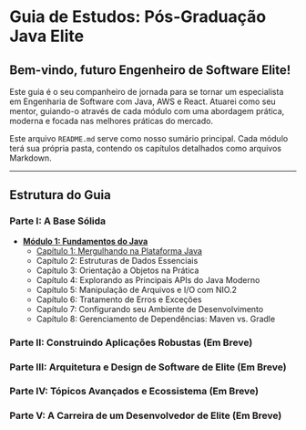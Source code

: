 # Guia de Estudos: Pós-Graduação Java Elite

## Bem-vindo, futuro Engenheiro de Software Elite!

Este guia é o seu companheiro de jornada para se tornar um especialista em Engenharia de Software com Java, AWS e React. Atuarei como seu mentor, guiando-o através de cada módulo com uma abordagem prática, moderna e focada nas melhores práticas do mercado.

Este arquivo `README.md` serve como nosso sumário principal. Cada módulo terá sua própria pasta, contendo os capítulos detalhados como arquivos Markdown.

---

## Estrutura do Guia

### Parte I: A Base Sólida

*   **[Módulo 1: Fundamentos do Java](./Módulo%2001%20-%20Fundamentos%20do%20Java/README.md)**
    *   [Capítulo 1: Mergulhando na Plataforma Java](./Módulo%2001%20-%20Fundamentos%20do%20Java/01%20-%20Mergulhando%20na%20Plataforma%20Java.md)
    *   Capítulo 2: Estruturas de Dados Essenciais
    *   Capítulo 3: Orientação a Objetos na Prática
    *   Capítulo 4: Explorando as Principais APIs do Java Moderno
    *   Capítulo 5: Manipulação de Arquivos e I/O com NIO.2
    *   Capítulo 6: Tratamento de Erros e Exceções
    *   Capítulo 7: Configurando seu Ambiente de Desenvolvimento
    *   Capítulo 8: Gerenciamento de Dependências: Maven vs. Gradle

### Parte II: Construindo Aplicações Robustas (Em Breve)
### Parte III: Arquitetura e Design de Software de Elite (Em Breve)
### Parte IV: Tópicos Avançados e Ecossistema (Em Breve)
### Parte V: A Carreira de um Desenvolvedor de Elite (Em Breve) 